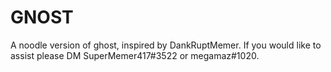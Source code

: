 # GNOST
A noodle version of ghost, inspired by DankRuptMemer.
If you would like to assist please DM SuperMemer417#3522 or megamaz#1020.

